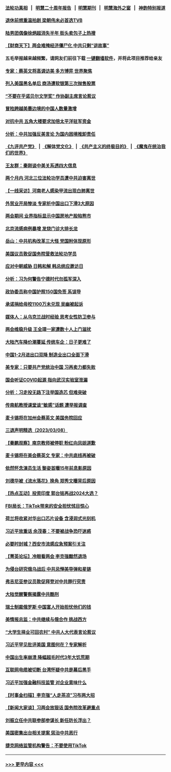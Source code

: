 #### [法轮功真相](https://github.com/gfw-breaker/truth/blob/master/README.md?t=0) &nbsp;&nbsp;|&nbsp;&nbsp; [明慧二十周年报告](https://github.com/gfw-breaker/mh-reports/blob/master/README.md?t=0) &nbsp;&nbsp;|&nbsp;&nbsp;[明慧期刊](https://github.com/gfw-breaker/mh-qikan) &nbsp;&nbsp;|&nbsp;&nbsp; [明慧海外之窗](https://github.com/gfw-breaker/mh-news/blob/master/README.md?t=0) &nbsp;&nbsp;|&nbsp;&nbsp; [神韵特别报道](https://github.com/gfw-breaker/mh-news/blob/master/shenyun.md?t=0)
#### [退休前想重温拍剧 梁朝伟未必首选TVB](../pages/nsc413/n13946850.md?t=03100944) 
#### [陆男团偶像徐炳超消失半年 街头卖包子上热搜](../pages/nsc413/n13946900.md?t=03100944) 
#### [【财商天下】两会难掩经济僵尸化 中共只剩“讲故事”](../pages/nsc413/n13946851.md?t=03100944) 
#### 五毛举报越来越频繁，请网友们前往下载 [一键翻墙软件](https://github.com/gfw-breaker/ssr-accounts)，并将此项目推荐给亲友
#### [专家：蔡英文将高调访美 多方博弈 世界聚焦](../pages/nsc413/n13946454.md?t=03100944) 
#### [列入美国黑名单后 商汤遭软银第三次抛售股票](../pages/nsc413/n13946883.md?t=03100944) 
#### [“不要在乎诺贝尔文学奖” 作协副主席言论惹议](../pages/nsc413/n13946853.md?t=03100944) 
#### [冒险跨越美墨边境的中国人数量激增](../pages/nsc413/n13946742.md?t=03100944) 
#### [对抗中共 五角大楼要求加倍太平洋驻军资金](../pages/nsc413/n13946829.md?t=03100944) 
#### [分析：中共加强反美言论 为国内困境推卸责任](../pages/nsc413/n13946782.md?t=03100944) 
#### [《九评共产党》](https://github.com/begood0513/9ping.md/blob/master/README.md) &nbsp;|&nbsp; [《解体党文化》](../../../../jtdwh.md/blob/master/README.md)  &nbsp;|&nbsp; [《共产主义的终极目的》](../../../../gczydzjmd.md/blob/master/README.md) &nbsp;|&nbsp; [《魔鬼在统治我们的世界》](../../../../mgztzwmdsj.md/blob/master/README.md) 
#### [王友群：秦刚谈中美关系透四大信息](../pages/nsc413/n13945976.md?t=03100944) 
#### [两个月内 河北三位法轮功学员遭中共迫害离世](../pages/nsc413/n13945856.md?t=03100944) 
#### [【一线采访】河南老人感染甲流出现白肺离世](../pages/nsc413/n13946406.md?t=03100944) 
#### [外贸业开局惨淡 专家析中国出口下滑3大原因](../pages/nsc413/n13945601.md?t=03100944) 
#### [两会期间 业界指标显示中国房地产股陷熊市](../pages/nsc413/n13946741.md?t=03100944) 
#### [北京流感病例暴增 发烧门诊大排长龙](../pages/nsc413/n13946079.md?t=03100944) 
#### [岳山：中共机构改革三大怪 党国附体现原形](../pages/nsc413/n13946235.md?t=03100944) 
#### [美国议员敦促国务院营救法轮功学员](../pages/nsc413/n13945791.md?t=03100944) 
#### [应对中朝威胁 日韩和解 韩总统应邀访日](../pages/nsc413/n13946468.md?t=03100944) 
#### [分析：习为何警告宁德时代勿孤军深入](../pages/nsc413/n13946483.md?t=03100944) 
#### [政协委员称中国护照150国免签 系误导](../pages/nsc413/n13946452.md?t=03100944) 
#### [承诺捐给母校1100万未兑现 吴幽被起诉](../pages/nsc413/n13946488.md?t=03100944) 
#### [媒体人：从乌克兰战时经验 思考女性防卫参与](../pages/nsc413/n13946182.md?t=03100944) 
#### [两会维稳升级 王全璋一家遭数十人上门滋扰](../pages/nsc413/n13946416.md?t=03100944) 
#### [大陆汽车降价潮蔓延 传统车企：日子更难了](../pages/nsc413/n13946249.md?t=03100944) 
#### [中国1-2月进出口双降 制造业出口全面下滑](../pages/nsc413/n13946371.md?t=03100944) 
#### [美专家：只要共产党统治中国 习再卖力都失败](../pages/nsc413/n13946285.md?t=03100944) 
#### [国会听证COVID起源 指向武汉实验室泄漏](../pages/nsc413/n13946184.md?t=03100944) 
#### [分析：习走投无路下注举国造芯 但难突破](../pages/nsc413/n13945804.md?t=03100944) 
#### [传南航教授课堂谈“敏感”话题 遭举报调查](../pages/nsc413/n13946145.md?t=03100944) 
#### [麦卡锡将在加州会蔡英文 美国务院回应](../pages/nsc413/n13946172.md?t=03100944) 
#### [三退声明精选（2023/03/08）](../pages/nsc413/n13946173.md?t=03100944) 
#### [【秦鹏观察】南京教师被停职 粉红向凤姐道歉](../pages/nsc413/n13946014.md?t=03100944) 
#### [麦卡锡将在美会蔡英文 专家：中共底线再被破](../pages/nsc413/n13945873.md?t=03100944) 
#### [依然怀念演员生活 黎姿首曝15年前息影原因](../pages/nsc413/n13945930.md?t=03100944) 
#### [刘德华被《流水落花》换角 郑秀文曝背后原因](../pages/nsc413/n13945948.md?t=03100944) 
#### [【热点互动】投资印度 郭台铭再战2024大选？](../pages/nsc413/n13946008.md?t=03100944) 
#### [FBI局长：TikTok带来的安全担忧怵目惊心](../pages/nsc413/n13945936.md?t=03100944) 
#### [荷兰将收紧对华出口芯片设备 含浸润式光刻机](../pages/nsc413/n13945979.md?t=03100944) 
#### [习近平放重话 余茂春：不要被战争恐吓迷惑](../pages/nsc413/n13945917.md?t=03100944) 
#### [必要时封城？西安市流感应急预案引关注](../pages/nsc413/n13945945.md?t=03100944) 
#### [【菁英论坛】冷眼看两会 李克强黯然退场](../pages/nsc413/n13945959.md?t=03100944) 
#### [为侵台研究俄乌战后 中共忌惮美导弹和星链](../pages/nsc413/n13945937.md?t=03100944) 
#### [弗吉尼亚参议员敦促拜登对中共罪行究责](../pages/nsc413/n13945789.md?t=03100944) 
#### [大陆觉醒警察揭露中共酷刑](../pages/nsc413/n13937616.md?t=03100944) 
#### [瑞士制裁俄罗斯 中国富人开始担忧他们的钱](../pages/nsc413/n13945913.md?t=03100944) 
#### [美情报总监：中共继续与俄合作 挑战西方](../pages/nsc413/n13945882.md?t=03100944) 
#### [“大学生择业可回农村” 中共人大代表言论惹议](../pages/nsc413/n13945901.md?t=03100944) 
#### [习近平罕见批评美国 意图何在？专家解析](../pages/nsc413/n13945702.md?t=03100944) 
#### [中国出生率崩溃 降幅超毛时代3年大饥荒期](../pages/nsc413/n13945879.md?t=03100944) 
#### [互联网电缆被切断 台湾怀疑中共是幕后黑手](../pages/nsc413/n13945836.md?t=03100944) 
#### [习近平加强金融科技监管 对企业意味什么](../pages/nsc413/n13945824.md?t=03100944) 
#### [【时事金扫描】李克强“人走茶凉”习布两大招](../pages/nsc413/n13945858.md?t=03100944) 
#### [【新闻大家谈】习两会放狠话 国务院改革避重点](../pages/nsc413/n13945803.md?t=03100944) 
#### [刘振立任中共联参部参谋长 新任防长浮出？](../pages/nsc413/n13944612.md?t=03100944) 
#### [美国密集出台相关提案 惩治中共恶行](../pages/nsc413/n13945776.md?t=03100944) 
#### [捷克网络监管机构警告：不要使用TikTok](../pages/nsc413/n13945770.md?t=03100944) 

----
#### [ >>> 更早内容 <<< ](../indexes/nsc413-earlier.md)
